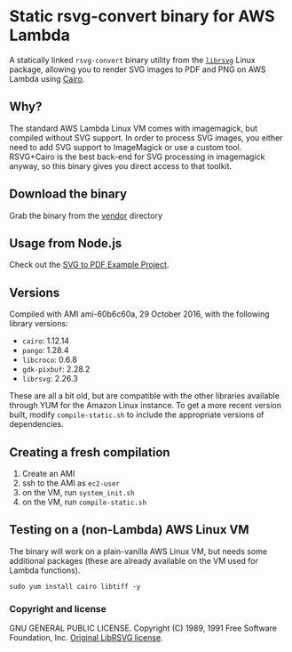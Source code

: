 # Static rsvg-convert binary for AWS Lambda

A statically linked `rsvg-convert` binary utility from the [`librsvg`](http://live.gnome.org/LibRsvg) Linux package, allowing you to render SVG images to PDF and PNG on AWS Lambda using [Cairo](https://cairographics.org).

## Why?

The standard AWS Lambda Linux VM comes with imagemagick, but compiled without SVG support. In order to process SVG images, you either need to add SVG support to ImageMagick or use a custom tool. RSVG+Cairo is the best back-end for SVG processing in imagemagick anyway, so this binary gives you direct access to that toolkit.

## Download the binary

Grab the binary from the [vendor](/vendor) directory

## Usage from Node.js

Check out the [SVG to PDF Example Project](https://github.com/claudiajs/example-projects/tree/master/svg-to-pdf-s3-converter).

## Versions
Compiled with AMI ami-60b6c60a, 29 October 2016, with the following library versions:

* `cairo`: 1.12.14
* `pango`: 1.28.4
* `libcroco`: 0.6.8
* `gdk-pixbuf`: 2.28.2
* `librsvg`: 2.26.3

These are all a bit old, but are compatible with the other libraries available through YUM for the Amazon Linux instance. To get a more recent version built, modify `compile-static.sh` to include the appropriate versions of dependencies.

## Creating a fresh compilation

1. Create an AMI
2. ssh to the AMI as `ec2-user`
3. on the VM, run `system_init.sh`
4. on the VM, run `compile-static.sh`

## Testing on a (non-Lambda) AWS Linux VM

The binary will work on a plain-vanilla AWS Linux VM, but needs some additional packages (these are already available on the VM used for Lambda functions).

```
sudo yum install cairo libtiff -y
```

### Copyright and license

GNU GENERAL PUBLIC LICENSE.  Copyright (C) 1989, 1991 Free Software Foundation, Inc. 
[Original LibRSVG license](https://git.gnome.org/browse/librsvg/tree/COPYING).

